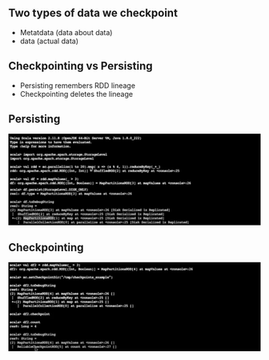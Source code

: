 ## Two types of data we checkpoint
- Metatdata (data about data)
- data (actual data)

## Checkpointing vs Persisting
- Persisting remembers RDD lineage
- Checkpointing deletes the lineage

## Persisting
![img](./images/checkpoint1.jpg)

## Checkpointing
![img](./images/checkpoint2.jpg)